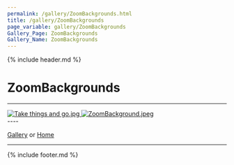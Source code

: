 ```yaml
---
permalink: /gallery/ZoomBackgrounds.html
title: /gallery/ZoomBackgrounds
page_variable: gallery/ZoomBackgrounds
Gallery_Page: ZoomBackgrounds
Gallery_Name: ZoomBackgrounds
---
```



{% include header.md %}

# ZoomBackgrounds

----
<div class="image-container-ZoomBackgrounds ImgContainer">
<a href="ZoomBackgrounds/resized-Take things and go.jpg" data-fancybox="gallery/Thumbnails/thumbnail-ZoomBackgrounds-Take things and go.jpg" data-caption="Take things and go.jpg">
    <img class="image-thumb" src="https://example.pauliver.com/gallery/Thumbnails/thumbnail-ZoomBackgrounds-Take things and go.jpg" alt="Take things and go.jpg" />
</a>
<a href="ZoomBackgrounds/resized-ZoomBackground.jpeg" data-fancybox="gallery/Thumbnails/thumbnail-ZoomBackgrounds-ZoomBackground.jpeg" data-caption="ZoomBackground.jpeg">
    <img class="image-thumb" src="https://example.pauliver.com/gallery/Thumbnails/thumbnail-ZoomBackgrounds-ZoomBackground.jpeg" alt="ZoomBackground.jpeg" />
</a>
</div>
----


[Gallery]( ./index.html)
  or 
[Home]( ../)

----

<script>

{% include single-gallery.js %}

SetupGallery(".image-container-ZoomBackgrounds ImgContainer");

</script>

{% include footer.md %}

<!-- created on 03/11/2020 7:48 PM -->
